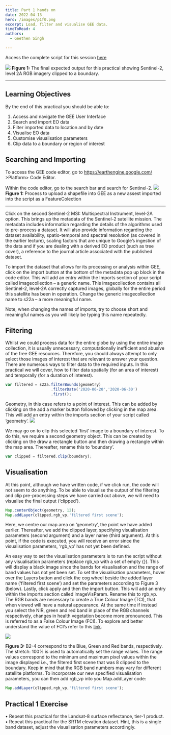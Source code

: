 ```yaml
---
title: Part 1 hands on
date: 2022-04-13
hero: /images/p1f0.png
excerpt: Load, filter and visualise GEE data.
timeToRead: 4
authors:
  - Geethen Singh

---
```

Access the complete script for this session [here](https://code.earthengine.google.com/3d6ec3bd6c79711d142ad4c305d9571f)

![](/images/p1f1.png)
**Figure 1:** The final expected output for this practical showing Sentinel-2, level 2A RGB imagery clipped to a boundary.
***

## Learning Objectives
By the end of this practical you should be able to:
1. Access and navigate the GEE User Interface
2. Search and import EO data
3. Filter imported data to location and by date
4. Visualise EO data
5. Customise visualisation parameters
6. Clip data to a boundary or region of interest

## Searching and Importing
To access the GEE code editor, go to https://earthengine.google.com/ >Platform> Code Editor.

Within the code editor, go to the search bar and search for Sentinel-2.
![](/images/p1f2.png)
**Figure 1:** Process to upload a shapefile into GEE as a new assest imported into the script as a FeatureColection
***

Click on the second Sentinel-2 MSI: Multispectral Instrument, level-2A option. This brings up the metadata of the Sentinel-2 satellite mission. The metadata includes information regarding the details of the algorithms used to pre-process a dataset. It will also provide information regarding the dataset availability, spatio-temporal and spectral resolution (as covered in the earlier lecture), scaling factors that are unique to Google’s ingestion of the data and if you are dealing with a derived EO product (such as tree cover), a reference to the journal article associated with the published dataset.

To import the dataset that allows for its processing or analysis within GEE, click on the import button at the bottom of the metadata pop up block in the code editor. This will add an entry within the Imports section of your script called imagecollection – a generic name. This imagecollection contains all Sentinel-2, level-2A correctly captured images, globally for the entire period this satellite has been in operation. Change the generic imagecollection name to s22a – a more meaningful name.

Note, when changing the names of imports, try to choose short and meaningful names as you will likely be typing this name repeatedly.

## Filtering
Whilst we could process data for the entire globe by using the entire image collection, it is usually unnecessary, computationally inefficient and abusive of the free GEE resources. Therefore, you should always attempt to only select those images of interest that are relevant to answer your question. There are numerous ways to filter data to the required inputs. In this practical we will cover, how to filter data spatially (for an area of interest) and temporally (for a duration of interest).

```js
var filtered = s22a.filterBounds(geometry)
                    .filterDate('2020-06-20','2020-06-30')
                    .first();
```
Geometry, in this case refers to a point of interest. This can be added by clicking on the add a marker button followed by clicking in the map area. This will add an entry within the imports section of your script called ‘geometry’.
![](/images/p1f3.png)

We may go on to clip this selected ‘first’ image to a boundary of interest. To do this, we require a second geometry object. This can be created by clicking on the draw a rectangle button and then drawing a rectangle within the map area. Thereafter, rename this to ‘boundary’.

```js
var clipped = filtered.clip(boundary);
```

## Visualisation
At this point, although we have written code, if we click run, the code will not seem to do anything. To be able to visualise the output of the filtering and clip pre-processing steps we have carried out above, we will need to visualise the final output (‘clipped’).

```js
Map.centerObject(geometry, 12);
Map.addLayer(clipped,rgb_vp,'filtered first scene');
```
Here, we centre our map area on ‘geometry’, the point we have added earlier. Thereafter, we add the clipped layer, specifying visualisation parameters (second argument) and a layer name (third argument). At this point, if the code is executed, you will receive an error since the visualisation parameters, ‘rgb_vp’ has not yet been defined.

An easy way to set the visualisation parameters is to run the script without any visualisation parameters (replace rgb_vp with a set of empty {}). This will display a black image since the bands for visualisation and the range of band values has not yet been set. To set the visualisation parameters, hover over the Layers button and click the cog wheel beside the added layer name (‘filtered first scene’) and set the parameters according to Figure 3 (below). Lastly, click apply and then the import button. This will add an entry within the imports section called imageVisParam. Rename this to rgb_vp. The RGB bands are necessary to create a True Colour Image (TCI), that when viewed will have a natural appearance. At the same time if instead you select the NIR, green and red band in place of the RGB channels respectively, changes in health vegetation become more pronounced. This is referred to as a False Colour Image (FCI). To explore and better understand the value of FCI’s refer to this [link](http://gsp.humboldt.edu/olm/Courses/GSP_216/lessons/composites.html).

![](/images/p1f4.png)

**Figure 3:** B2-4 correspond to the Blue, Green and Red bands, respectively. The stretch: 100% is used to automatically set the range values. The range values correspond to the minimum and maximum pixel values within the image displayed i.e., the filtered first scene that was
8
clipped to the boundary. Keep in mind that the RGB band numbers may vary for different satellite platforms.
To incorporate our new specified visualisation parameters, you can then add rgb_vp into you Map.addLayer code: 

```js
Map.addLayer(clipped,rgb_vp,'filtered first scene');
```

## Practical 1 Exercise
• Repeat this practical for the Landsat-8 surface reflectance, tier-1 product.
• Repeat this practical for the SRTM elevation dataset. Hint, this is a single band dataset, adjust the visualisation parameters accordingly.